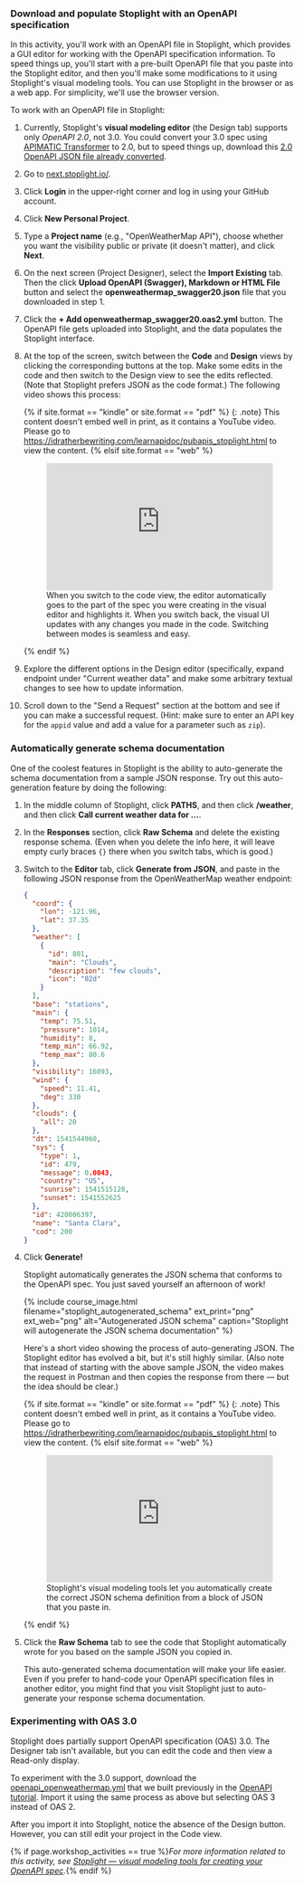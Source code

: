 ###  Download and populate Stoplight with an OpenAPI specification

In this activity, you'll work with an OpenAPI file in Stoplight, which provides a GUI editor for working with the OpenAPI specification information. To speed things up, you'll start with a pre-built OpenAPI file that you paste into the Stoplight editor, and then you'll make some modifications to it using Stoplight's visual modeling tools. You can use Stoplight in the browser or as a web app. For simplicity, we'll use the browser version.

To work with an OpenAPI file in Stoplight:

1.  Currently, Stoplight's **visual modeling editor** (the Design tab) supports only *OpenAPI 2.0*, not 3.0. You could convert your 3.0 spec using [APIMATIC Transformer](https://apimatic.io/transformer) to 2.0, but to speed things up, download this [2.0 OpenAPI JSON file already converted](https://idratherbewriting.com/learnapidoc/docs/rest_api_specifications/openweathermap_swagger20.json).
2.  Go to [next.stoplight.io/](https://next.stoplight.io/).
3.  Click **Login** in the upper-right corner and log in using your GitHub account.
4.  Click **New Personal Project**.
5.  Type a **Project name** (e.g., "OpenWeatherMap API"), choose whether you want the visibility public or private (it doesn't matter), and click **Next**.
6.  On the next screen (Project Designer), select the **Import Existing** tab. Then the click **Upload OpenAPI (Swagger), Markdown or HTML File** button and select the **openweathermap_swagger20.json** file that you downloaded in step 1.
7.  Click the **+ Add openweathermap_swagger20.oas2.yml** button. The OpenAPI file gets uploaded into Stoplight, and the data populates the Stoplight interface.
8.  At the top of the screen, switch between the **Code** and **Design** views by clicking the corresponding buttons at the top. Make some edits in the code and then switch to the Design view to see the edits reflected. (Note that Stoplight prefers JSON as the code format.) The following video shows this process:

    {% if site.format == "kindle" or site.format == "pdf" %}
    {: .note}
    This content doesn't embed well in print, as it contains a YouTube video. Please go to https://idratherbewriting.com/learnapidoc/pubapis_stoplight.html to view the content.
    {% elsif site.format == "web" %}

    <figure><div style="position:relative;height:0;padding-bottom:56.25%"><iframe src="https://www.youtube.com/embed/vqDJBa-haYs" width="560" height="340" frameborder="0" allow="autoplay; encrypted-media" style="position:absolute;width:100%;height:100%;left:0" allowfullscreen></iframe></div><figcaption>When you switch to the code view, the editor automatically goes to the part of the spec you were creating in the visual editor and highlights it. When you switch back, the visual UI updates with any changes you made in the code. Switching between modes is seamless and easy.</figcaption></figure>

    {% endif %}

9.  Explore the different options in the Design editor (specifically, expand endpoint under "Current weather data" and make some arbitrary textual changes to see how to update information.
10. Scroll down to the "Send a Request" section at the bottom and see if you can make a successful request. (Hint: make sure to enter an API key for the `appid` value and add a value for a parameter such as `zip`).

### Automatically generate schema documentation

One of the coolest features in Stoplight is the ability to auto-generate the schema documentation from a sample JSON response. Try out this auto-generation feature by doing the following:

1.  In the middle column of Stoplight, click **PATHS**, and then click **/weather**, and then click **Call current weather data for ...**.
2.  In the **Responses** section, click **Raw Schema** and delete the existing response schema. (Even when you delete the info here, it will leave empty curly braces `{}` there when you switch tabs, which is good.)
3.  Switch to the **Editor** tab, click **Generate from JSON**, and paste in the following JSON response from the OpenWeatherMap weather endpoint:

    ```json
    {
      "coord": {
        "lon": -121.96,
        "lat": 37.35
      },
      "weather": [
        {
          "id": 801,
          "main": "Clouds",
          "description": "few clouds",
          "icon": "02d"
        }
      ],
      "base": "stations",
      "main": {
        "temp": 75.51,
        "pressure": 1014,
        "humidity": 8,
        "temp_min": 66.92,
        "temp_max": 80.6
      },
      "visibility": 16093,
      "wind": {
        "speed": 11.41,
        "deg": 330
      },
      "clouds": {
        "all": 20
      },
      "dt": 1541544960,
      "sys": {
        "type": 1,
        "id": 479,
        "message": 0.0043,
        "country": "US",
        "sunrise": 1541515128,
        "sunset": 1541552625
      },
      "id": 420006397,
      "name": "Santa Clara",
      "cod": 200
    }
    ```

6.  Click **Generate!**

    Stoplight automatically generates the JSON schema that conforms to the OpenAPI spec. You just saved yourself an afternoon of work!

    {% include course_image.html filename="stoplight_autogenerated_schema" ext_print="png" ext_web="png" alt="Autogenerated JSON schema" caption="Stoplight will autogenerate the JSON schema documentation" %}

    Here's a short video showing the process of auto-generating JSON. The Stoplight editor has evolved a bit, but it's still highly similar. (Also note that instead of starting with the above sample JSON, the video makes the request in Postman and then copies the response from there &mdash; but the idea should be clear.)

    {% if site.format == "kindle" or site.format == "pdf" %}
    {: .note}
    This content doesn't embed well in print, as it contains a YouTube video. Please go to https://idratherbewriting.com/learnapidoc/pubapis_stoplight.html to view the content.
    {% elsif site.format == "web" %}

    <figure><div style="position:relative;height:0;padding-bottom:56.25%"><iframe src="https://www.youtube.com/embed/0IOWY0Hj3Xc?ecver=2" width="560" height="340" frameborder="0" allow="autoplay; encrypted-media" style="position:absolute;width:100%;height:100%;left:0" allowfullscreen></iframe></div><figcaption>Stoplight's visual modeling tools let you automatically create the correct JSON schema definition from a block of JSON that you paste in.</figcaption></figure>

    {% endif %}

7.  Click the **Raw Schema** tab to see the code that Stoplight automatically wrote for you based on the sample JSON you copied in.

    This auto-generated schema documentation will make your life easier. Even if you prefer to hand-code your OpenAPI specification files in another editor, you might find that you visit Stoplight just to auto-generate your response schema documentation.


### Experimenting with OAS 3.0

Stoplight does partially support OpenAPI specification (OAS) 3.0. The Designer tab isn't available, but you can edit the code and then view a Read-only display.

To experiment with the 3.0 support, download the [openapi_openweathermap.yml](https://idratherbewriting.com/learnapidoc/docs/rest_api_specifications/openapi_openweathermap.yml) that we built previously in the [OpenAPI tutorial](pubapis_openapi_tutorial_overview.html). Import it using the same process as above but selecting OAS 3 instead of OAS 2.

After you import it into Stoplight, notice the absence of the Design button. However, you can still edit your project in the Code view.

{% if page.workshop_activities == true %}*For more information related to this activity, see [Stoplight &mdash; visual modeling tools for creating your OpenAPI spec](pubapis_stoplight.html).*{% endif %}
